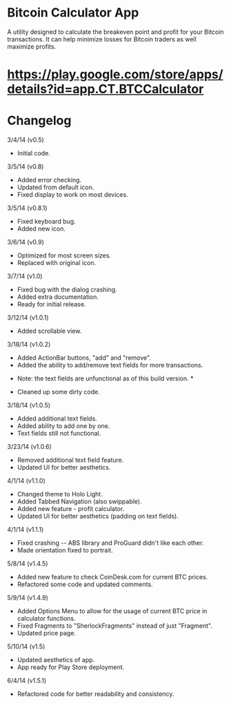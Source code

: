 Bitcoin Calculator App
====

A utility designed to calculate the breakeven point and profit for your Bitcoin transactions.
It can help minimize losses for Bitcoin traders as well maximize profits.

https://play.google.com/store/apps/details?id=app.CT.BTCCalculator
====

Changelog
====

3/4/14  (v0.5)
- Initial code.

3/5/14  (v0.8)
- Added error checking.
- Updated from default icon.
- Fixed display to work on most devices.

3/5/14  (v0.8.1)
- Fixed keyboard bug.
- Added new icon.

3/6/14  (v0.9)
- Optimized for most screen sizes.
- Replaced with original icon.

3/7/14  (v1.0)
- Fixed bug with the dialog crashing.
- Added extra documentation.
- Ready for initial release.

3/12/14  (v1.0.1)
- Added scrollable view.

3/18/14  (v1.0.2)
- Added ActionBar buttons, "add" and "remove".
- Added the ability to add/remove text fields for more transactions.
*   Note: the text fields are unfunctional as of this build version.    *
- Cleaned up some dirty code.

3/18/14  (v1.0.5)
- Added additional text fields.
- Added ability to add one by one.
- Text fields still not functional.

3/23/14  (v1.0.6)
- Removed additional text field feature.
- Updated UI for better aesthetics.

4/1/14  (v1.1.0)
- Changed theme to Holo Light.
- Added Tabbed Navigation (also swippable).
- Added new feature - profit calculator.
- Updated UI for better aesthetics (padding on text fields).

4/1/14  (v1.1.1)
- Fixed crashing -- ABS library and ProGuard didn't like each other.
- Made orientation fixed to portrait.

5/8/14  (v1.4.5)
- Added new feature to check CoinDesk.com for current BTC prices.
- Refactored some code and updated comments.

5/9/14  (v1.4.9)
- Added Options Menu to allow for the usage of current BTC price in calculator functions.
- Fixed Fragments to "SherlockFragments" instead of just "Fragment".
- Updated price page.

5/10/14  (v1.5)
- Updated aesthetics of app.
- App ready for Play Store deployment.

6/4/14  (v1.5.1)
- Refactored code for better readability and consistency.
